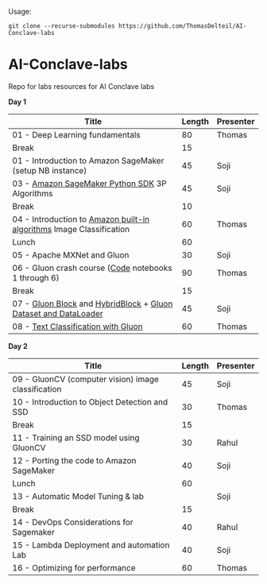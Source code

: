 Usage:

`git clone --recurse-submodules https://github.com/ThomasDelteil/AI-Conclave-labs`


# AI-Conclave-labs

Repo for labs resources for AI Conclave labs


**Day 1**

| Title                                             | Length | Presenter |
|---------------------------------------------------|--------|-----------|
| 01 - Deep Learning fundamentals | 80 | Thomas |
| Break | 15 |  |
| 01 - Introduction to Amazon SageMaker (setup NB instance) | 45 | Soji |
| 03 - [Amazon SageMaker Python SDK](https://github.com/awslabs/amazon-sagemaker-examples) 3P Algorithms | 45 | Soji |
| Break | 10 |  |
| 04 - Introduction to [Amazon built-in algorithms](https://github.com/awslabs/amazon-sagemaker-examples) Image Classification | 60 | Thomas |
| Lunch | 60 |  |
| 05 - Apache MXNet and Gluon | 30 | Soji |
| 06 - Gluon crash course ([Code](https://github.com/ThomasDelteil/DeepLearningWithMXNetGluon) notebooks 1 through 6) | 90 | Thomas |
| Break | 15 |  |
| 07 - [Gluon Block](https://mxnet.incubator.apache.org/tutorials/gluon/hybrid.html) and [HybridBlock](https://gluon.mxnet.io/chapter07_distributed-learning/hybridize.html) + [Gluon Dataset and DataLoader](https://mxnet.incubator.apache.org/tutorials/gluon/datasets.html) | 45 | Soji |
| 08 - [Text Classification with Gluon](text-classification-lab) | 60 | Thomas |

**Day 2**

| Title                                             | Length | Presenter |
|---------------------------------------------------|--------|-----------|
| 09 - GluonCV (computer vision) image classification    | 45     | Soji      |
| 10 - Introduction to Object Detection and SSD          | 30     | Thomas    |
| Break | 15 |  |
| 11 - Training an SSD model using GluonCV               | 30     | Rahul     |
| 12 - Porting the code to Amazon SageMaker              | 40     | Soji      |
| Lunch                                             | 60     |           |
| 13 - Automatic Model Tuning & lab                      |        | Soji      |
| Break                                             | 15     |           |
| 14 - DevOps Considerations for Sagemaker               | 40     | Rahul     |
| 15 - Lambda Deployment and automation Lab              | 40     | Soji      |
| 16 - Optimizing for performance                        | 60     | Thomas    |
